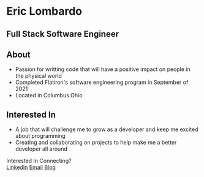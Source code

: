 # Eric Lombardo
## Full Stack Software Engineer

## About
- Passion for writting code that will have a positive impact on people in the physical world
- Completed Flatiron's software engineering program in September of 2021
- Located in Columbus Ohio 

## Interested In
- A job that will challenge me to grow as a developer and keep me excited about programming
- Creating and collaborating on projects to help make me a better developer all around



Interested In Connecting?
<br />
[LinkedIn](https://github.com/ericlombardo)
[Email](eric.m.lombardo@gmail.com)
[Blog](https://eric-lombardo.medium.com/)


